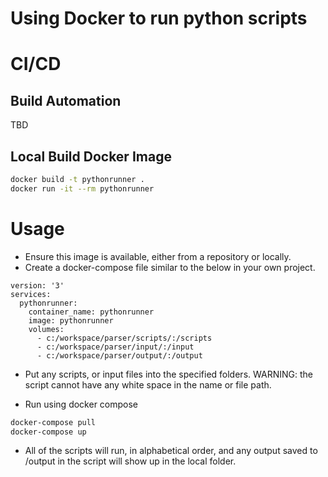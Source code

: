 # Using Docker to run python scripts

# CI/CD

## Build Automation

TBD

## Local Build Docker Image

```bash
docker build -t pythonrunner .
docker run -it --rm pythonrunner
```

# Usage

* Ensure this image is available, either from a repository or locally.
* Create a docker-compose file similar to the below in your own project.

```
version: '3'
services:
  pythonrunner:
    container_name: pythonrunner
    image: pythonrunner
    volumes:
      - c:/workspace/parser/scripts/:/scripts
      - c:/workspace/parser/input/:/input
      - c:/workspace/parser/output/:/output
```

* Put any scripts, or input files into the specified folders. WARNING: the script cannot have any white space in the name or file path.

* Run using docker compose

```bash
docker-compose pull
docker-compose up
```

* All of the scripts will run, in alphabetical order, and any output saved to /output in the script will show up in the local folder.